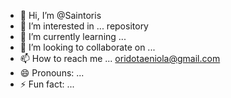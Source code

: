 - 👋 Hi, I’m @Saintoris
- 👀 I’m interested in ... repository 
- 🌱 I’m currently learning ...
- 💞️ I’m looking to collaborate on ...
- 📫 How to reach me ... oridotaeniola@gmail.com
- 😄 Pronouns: ...
- ⚡ Fun fact: ...

<!---
Saintoris/Saintoris is a ✨ special ✨ repository because its `README.md` (this file) appears on your GitHub profile.
You can click the Preview link to take a look at your changes.
--->
